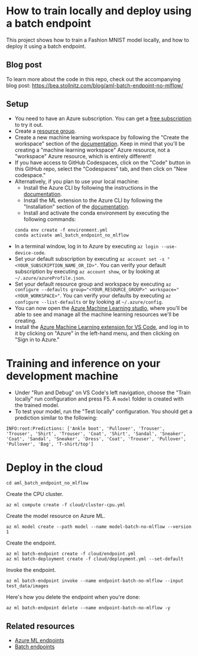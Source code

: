 # How to train locally and deploy using a batch endpoint

This project shows how to train a Fashion MNIST model locally, and how to deploy it using a batch endpoint. 


## Blog post

To learn more about the code in this repo, check out the accompanying blog post: https://bea.stollnitz.com/blog/aml-batch-endpoint-no-mlflow/


## Setup

* You need to have an Azure subscription. You can get a [free subscription](https://azure.microsoft.com/en-us/free) to try it out.
* Create a [resource group](https://docs.microsoft.com/en-us/azure/azure-resource-manager/management/manage-resource-groups-portal).
* Create a new machine learning workspace by following the "Create the workspace" section of the [documentation](https://docs.microsoft.com/en-us/azure/machine-learning/quickstart-create-resources). Keep in mind that you'll be creating a "machine learning workspace" Azure resource, not a "workspace" Azure resource, which is entirely different!
* If you have access to GitHub Codespaces, click on the "Code" button in this GitHub repo, select the "Codespaces" tab, and then click on "New codespace."
* Alternatively, if you plan to use your local machine:
  * Install the Azure CLI by following the instructions in the [documentation](https://docs.microsoft.com/en-us/cli/azure/install-azure-cli).
  * Install the ML extension to the Azure CLI by following the "Installation" section of the [documentation](https://docs.microsoft.com/en-us/azure/machine-learning/how-to-configure-cli).
  * Install and activate the conda environment by executing the following commands:
  ```
  conda env create -f environment.yml
  conda activate aml_batch_endpoint_no_mlflow
  ```
* In a terminal window, log in to Azure by executing `az login --use-device-code`. 
* Set your default subscription by executing `az account set -s "<YOUR_SUBSCRIPTION_NAME_OR_ID>"`. You can verify your default subscription by executing `az account show`, or by looking at `~/.azure/azureProfile.json`.
* Set your default resource group and workspace by executing `az configure --defaults group="<YOUR_RESOURCE_GROUP>" workspace="<YOUR_WORKSPACE>"`. You can verify your defaults by executing `az configure --list-defaults` or by looking at `~/.azure/config`.
* You can now open the [Azure Machine Learning studio](https://ml.azure.com/), where you'll be able to see and manage all the machine learning resources we'll be creating.
* Install the [Azure Machine Learning extension for VS Code](https://marketplace.visualstudio.com/items?itemName=ms-toolsai.vscode-ai), and log in to it by clicking on "Azure" in the left-hand menu, and then clicking on "Sign in to Azure."


# Training and inference on your development machine

* Under "Run and Debug" on VS Code's left navigation, choose the "Train locally" run configuration and press F5. A `model` folder is created with the trained model.
* To test your model, run the "Test locally" configuration. You should get a prediction similar to the following:

```
INFO:root:Predictions: ['Ankle boot', 'Pullover', 'Trouser', 'Trouser', 'Shirt', 'Trouser', 'Coat', 'Shirt', 'Sandal', 'Sneaker', 'Coat', 'Sandal', 'Sneaker', 'Dress', 'Coat', 'Trouser', 'Pullover', 'Pullover', 'Bag', 'T-shirt/top']
```


# Deploy in the cloud

```
cd aml_batch_endpoint_no_mlflow
```

Create the CPU cluster.

```
az ml compute create -f cloud/cluster-cpu.yml
```

Create the model resource on Azure ML.

```
az ml model create --path model --name model-batch-no-mlflow --version 1
```

Create the endpoint.

```
az ml batch-endpoint create -f cloud/endpoint.yml
az ml batch-deployment create -f cloud/deployment.yml --set-default
```

Invoke the endpoint.

```
az ml batch-endpoint invoke --name endpoint-batch-no-mlflow --input test_data/images
```

Here's how you delete the endpoint when you're done:

```
az ml batch-endpoint delete --name endpoint-batch-no-mlflow -y
```


## Related resources

* [Azure ML endpoints](https://docs.microsoft.com/en-us/azure/machine-learning/concept-endpoints?WT.mc_id=aiml-69852-bstollnitz)
* [Batch endpoints](https://docs.microsoft.com/en-us/azure/machine-learning/how-to-use-batch-endpoint?WT.mc_id=aiml-69852-bstollnitz)
